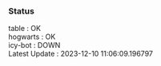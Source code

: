 ### Status


table : OK  
hogwarts : OK  
icy-bot : DOWN  
Latest Update : 2023-12-10 11:06:09.196797
